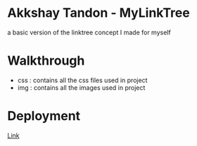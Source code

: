 # Akkshay Tandon - MyLinkTree
 a basic version of the linktree concept I made for myself
# Walkthrough
- css : contains all the css files used in project
- img : contains all the images used in project

# Deployment
 [Link](https://akkshaytandon.github.io/MyLinkTree/)
